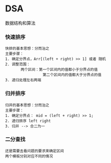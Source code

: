 # DSA
数据结构和算法

### 快速排序
    快排的基本思想：分而治之
    主要步骤：
    1. 确定分界点，Arr[(left + right) >> 1] 或者 随机
    2. 调整范围：
           两个区间：第一个区间内的值都小于分界点的值
                     第二个区间内的值都大于分界点的值
    3. 递归处理左右两端
    
### 归并排序
    归并的基本思想：分而治之
    主要步骤：
    1. 确定分界点： mid = (left + right) >> 1;
    2. 递归排序 left right
    3. 归并 --> 合二为一


### 二分查找
    还是需要去看问题的要求来确定区间
    两个模板分别对应不同的情况
